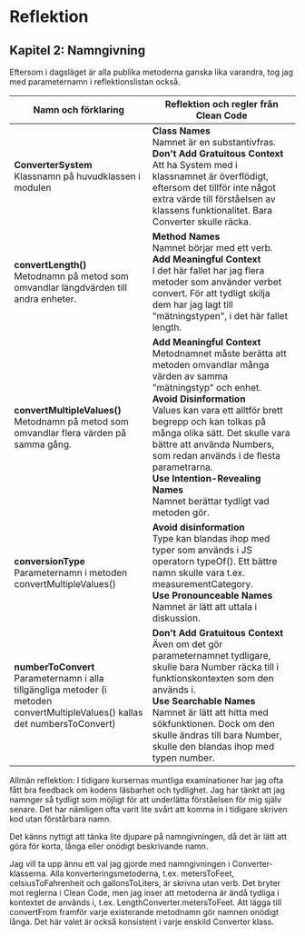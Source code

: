 # Reflektion

## Kapitel 2: Namngivning
Eftersom i dagsläget är alla publika metoderna ganska lika varandra, tog jag med parameternamn i reflektionslistan också.

| Namn och förklaring | Reflektion och regler från Clean Code |
|--------------------|-------------------|
| **ConverterSystem** <br> Klassnamn på huvudklassen i modulen | **Class Names** </br> Namnet är en substantivfras. </br> **Don't Add Gratuitous Context** </br> Att ha System med i klassnamnet är överflödigt, eftersom det tillför inte något extra värde till förståelsen av klassens funktionalitet. Bara Converter skulle räcka. |
| **convertLength()** <br> Metodnamn på metod som omvandlar längdvärden till andra enheter. | **Method Names** </br> Namnet börjar med ett verb. </br> **Add Meaningful Context** </br> I det här fallet har jag flera metoder som använder verbet convert. För att tydligt skilja dem har jag lagt till "mätningstypen", i det här fallet length. |
| **convertMultipleValues()** <br> Metodnamn på metod som omvandlar flera värden på samma gång. | **Add Meaningful Context** </br> Metodnamnet måste berätta att metoden omvandlar många värden av samma "mätningstyp" och enhet. </br> **Avoid Disinformation** </br> Values kan vara ett alltför brett begrepp och kan tolkas på många olika sätt. Det skulle vara bättre att använda Numbers, som redan används i de flesta parametrarna. </br> **Use Intention-Revealing Names** </br> Namnet berättar tydligt vad metoden gör. |
| **conversionType** <br> Parameternamn i metoden convertMultipleValues() | **Avoid disinformation** </br> Type kan blandas ihop med typer som används i JS operatorn typeOf(). Ett bättre namn skulle vara t.ex. measurementCategory. </br> **Use Pronounceable Names** </br> Namnet är lätt att uttala i diskussion. |
| **numberToConvert** <br> Parameternamn i alla tillgängliga metoder (i metoden convertMultipleValues() kallas det numbersToConvert) | **Don’t Add Gratuitous Context** </br> Även om det gör parameternamnet tydligare, skulle bara Number räcka till i funktionskontexten som den används i. </br> **Use Searchable Names** </br> Namnet är lätt att hitta med sökfunktionen. Dock om den skulle ändras till bara Number, skulle den blandas ihop med typen number. |

Allmän reflektion:
I tidigare kursernas muntliga examinationer har jag ofta fått bra feedback om kodens läsbarhet och tydlighet. Jag har tänkt att jag namnger så tydligt som möjligt för att underlätta förståelsen för mig själv senare. Det har nämligen ofta varit lite svårt att komma in i tidigare skriven kod utan förstårbara namn. 

Det känns nyttigt att tänka lite djupare på namngivningen, då det är lätt att göra för korta, långa eller onödigt beskrivande namn. 

Jag vill ta upp ännu ett val jag gjorde med namngivningen i Converter-klasserna. Alla konverteringsmetoderna, t.ex. metersToFeet, celsiusToFahrenheit och gallonsToLiters, är skrivna utan verb. Det bryter mot reglerna i Clean Code, men jag inser att metoderna är ändå tydliga i kontextet de används i, t.ex. LengthConverter.metersToFeet. Att lägga till convertFrom framför varje existerande metodnamn gör namnen onödigt långa. Det här valet är också konsistent i varje enskild Converter klass.
